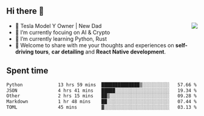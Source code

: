 ## Hi there 👋
<img align="right" src="https://github-readme-stats.vercel.app/api?username=ljunb&show_icons=true&icon_color=CE1D2D&text_color=718096&bg_color=00000000&hide_title=true&hide_border=true" />

- 🚗 Tesla Model Y Owner | New Dad
- 🔭 I’m currently focuing on AI & Crypto
- 🌱 I’m currently learning Python, Rust
- 💬 Welcome to share with me your thoughts and experiences on **self-driving tours**, **car detailing** and **React Native development**.




## Spent time
<!--START_SECTION:waka-->

```txt
Python             13 hrs 59 mins  ██████████████▒░░░░░░░░░░   57.66 %
JSON               4 hrs 41 mins   █████░░░░░░░░░░░░░░░░░░░░   19.34 %
Other              2 hrs 15 mins   ██▒░░░░░░░░░░░░░░░░░░░░░░   09.28 %
Markdown           1 hr 48 mins    ██░░░░░░░░░░░░░░░░░░░░░░░   07.44 %
TOML               45 mins         ▓░░░░░░░░░░░░░░░░░░░░░░░░   03.13 %
```

<!--END_SECTION:waka-->
